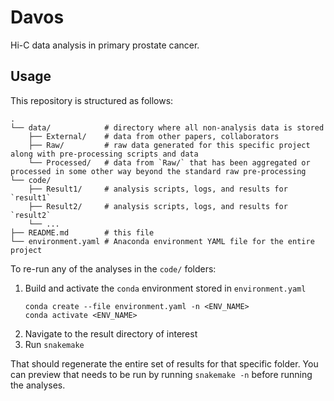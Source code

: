 # Davos

Hi-C data analysis in primary prostate cancer.

## Usage

This repository is structured as follows:

```shell
.
└── data/            # directory where all non-analysis data is stored
    ├── External/    # data from other papers, collaborators
    ├── Raw/         # raw data generated for this specific project along with pre-processing scripts and data
    └── Processed/   # data from `Raw/` that has been aggregated or processed in some other way beyond the standard raw pre-processing
└── code/
    ├── Result1/     # analysis scripts, logs, and results for `result1`
    ├── Result2/     # analysis scripts, logs, and results for `result2`
    └── ...
├── README.md        # this file
└── environment.yaml # Anaconda environment YAML file for the entire project
```

To re-run any of the analyses in the `code/` folders:

1. Build and activate the `conda` environment stored in `environment.yaml`
    ```shell
    conda create --file environment.yaml -n <ENV_NAME>
    conda activate <ENV_NAME>
    ```
2. Navigate to the result directory of interest
3. Run `snakemake`

That should regenerate the entire set of results for that specific folder.
You can preview that needs to be run by running `snakemake -n` before running the analyses.
